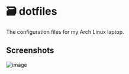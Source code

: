 # 🗃️ dotfiles

The configuration files for my Arch Linux laptop.

## Screenshots

![image](/public/screenshot.jpg)
